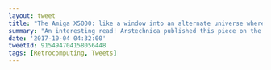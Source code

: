 ```yaml
---
layout: tweet
title: "The Amiga X5000: like a window into an alternate universe where the Amiga platform never died"
summary: "An interesting read! Arstechnica published this piece on the A-EON Amiga X5000."
date: '2017-10-04 04:32:00'
tweetId: 915494704158056448
tags: [Retrocomputing, Tweets]
---
```


